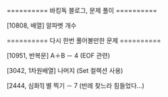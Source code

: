 ========== 바킹독 블로그, 문제 풀이 ==========

[10808, 배열] 알파벳 개수



========== 다시 한번 풀어볼만한 문제 ==========

[10951, 반복문] A＋B － 4 (EOF 관련)

[3042, 1차원배열] 나머지 (Set 컬렉션 사용)

[2444, 심화1] 별 찍기 － 7 (반례 찾느라 힘들었다...)
